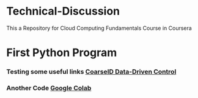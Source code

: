 # Technical-Discussion
This a Repository for Cloud Computing Fundamentals Course in Coursera
# First Python Program
### Testing some  useful links [CoarseID Data-Driven Control](https://www.argmin.net/2018/05/11/coarse-id-control/)
### Another Code [Google Colab](https://colab.research.google.com/drive/1HfeOKAswH_xG3L7qxD8RoF4z39nw5TY8)
